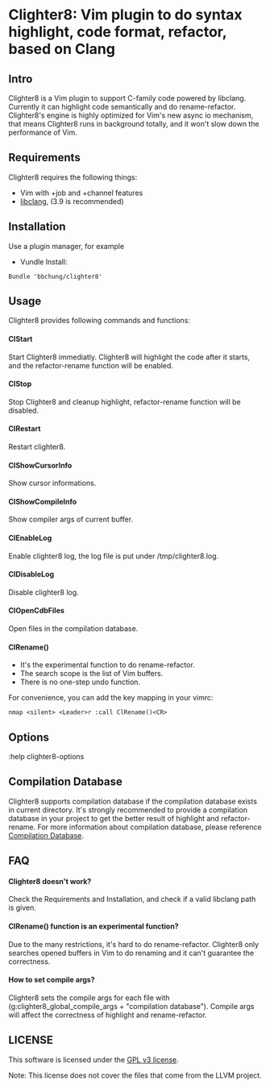 # Clighter8: Vim plugin to do syntax highlight, code format, refactor, based on Clang

## Intro

Clighter8 is a Vim plugin to support C-family code powered by libclang.
Currently it can highlight code semantically and do rename-refactor.
Clighter8's engine is highly optimized for Vim's new async io mechanism, that
means Clighter8 runs in background totally, and it won't slow down the
performance of Vim.

## Requirements

Clighter8 requires the following things:

* Vim with +job and +channel features
* [libclang][libclang], (3.9 is recommended)

## Installation

Use a plugin manager, for example

* Vundle Install:
```vim
Bundle 'bbchung/clighter8'
```

## Usage

Clighter8 provides following commands and functions:

#### ClStart

Start Clighter8 immediatly. Clighter8 will highlight the code after it starts,
and the refactor-rename function will be enabled.

#### ClStop

Stop Clighter8 and cleanup highlight, refactor-rename function will be
disabled.

#### ClRestart

Restart clighter8.

#### ClShowCursorInfo

Show cursor informations.

#### ClShowCompileInfo

Show compiler args of current buffer.

#### ClEnableLog

Enable clighter8 log, the log file is put under /tmp/clighter8.log.

#### ClDisableLog

Disable clighter8 log.

#### ClOpenCdbFiles

Open files in the compilation database.

#### ClRename()

* It's the experimental function to do rename-refactor.
* The search scope is the list of Vim buffers.
* There is no one-step undo function.

For convenience, you can add the key mapping in your vimrc:
```vim
nmap <silent> <Leader>r :call ClRename()<CR>
```

## Options

:help clighter8-options

## Compilation Database

Clighter8 supports compilation database if the compilation database exists in
current directory. It's strongly recommended to provide a compilation database
in your project to get the better result of highlight and refactor-rename. For
more information about compilation database, please reference [Compilation
Database][cdb].

## FAQ

#### Clighter8 doesn't work?
Check the Requirements and Installation, and check if a valid libclang path is
given.

#### ClRename() function is an experimental function?
Due to the many restrictions, it's hard to do rename-refactor. Clighter8 only
searches opened buffers in Vim to do renaming and it can't guarantee the
correctness.

#### How to set compile args?
Clighter8 sets the compile args for each file with
(g:clighter8_global_compile_args + "compilation database"). Compile args will
affect the correctness of highlight and rename-refactor.

## LICENSE

This software is licensed under the [GPL v3 license][gpl].

Note: This license does not cover the files that come from the LLVM project.


[libclang]: http://llvm.org/apt/
[gpl]: http://www.gnu.org/copyleft/gpl.html
[ycm]: https://github.com/Valloric/YouCompleteMe
[cdb]: http://clang.llvm.org/docs/JSONCompilationDatabase.html
